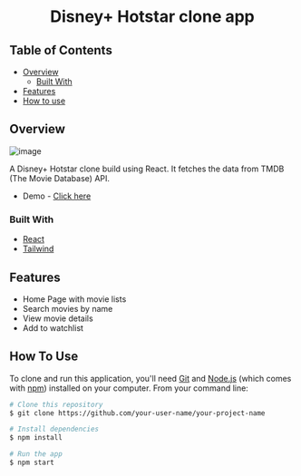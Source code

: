 <h1 align="center">Disney+ Hotstar clone app</h1>

<!-- TABLE OF CONTENTS -->

## Table of Contents

- [Overview](#overview)
  - [Built With](#built-with)
- [Features](#features)
- [How to use](#how-to-use)

<!-- OVERVIEW -->

## Overview

![image](https://user-images.githubusercontent.com/24612087/127680083-bfc57ed5-a470-45de-a79d-c6cca11a2e09.png)

A Disney+ Hotstar clone build using React. It fetches the data from TMDB (The Movie Database) API. 

- Demo - [Click here](https://disney-cloneapp.netlify.app/)

### Built With

<!-- This section should list any major frameworks that you built your project using. Here are a few examples.-->

- [React](https://reactjs.org/)
- [Tailwind](https://tailwindcss.com/)

## Features

<!-- List the features of your application or follow the template. Don't share the figma file here :) -->

- Home Page with movie lists
- Search movies by name
- View movie details
- Add to watchlist

## How To Use

<!-- Example: -->

To clone and run this application, you'll need [Git](https://git-scm.com) and [Node.js](https://nodejs.org/en/download/) (which comes with [npm](http://npmjs.com)) installed on your computer. From your command line:

```bash
# Clone this repository
$ git clone https://github.com/your-user-name/your-project-name

# Install dependencies
$ npm install

# Run the app
$ npm start
```

